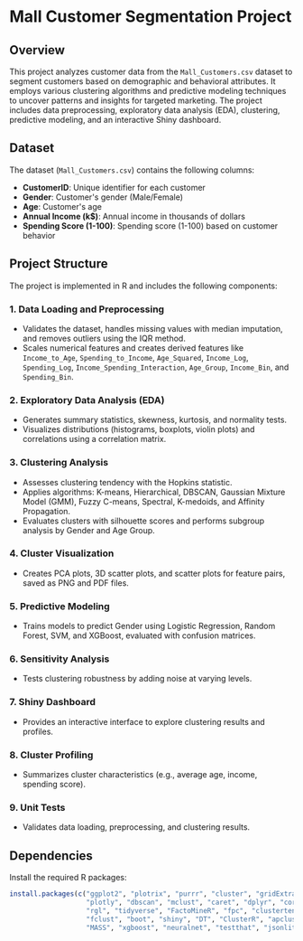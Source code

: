 # Mall Customer Segmentation Project

## Overview
This project analyzes customer data from the `Mall_Customers.csv` dataset to segment customers based on demographic and behavioral attributes. It employs various clustering algorithms and predictive modeling techniques to uncover patterns and insights for targeted marketing. The project includes data preprocessing, exploratory data analysis (EDA), clustering, predictive modeling, and an interactive Shiny dashboard.

## Dataset
The dataset (`Mall_Customers.csv`) contains the following columns:
- **CustomerID**: Unique identifier for each customer
- **Gender**: Customer's gender (Male/Female)
- **Age**: Customer's age
- **Annual Income (k$)**: Annual income in thousands of dollars
- **Spending Score (1-100)**: Spending score (1-100) based on customer behavior

## Project Structure
The project is implemented in R and includes the following components:

### 1. Data Loading and Preprocessing
- Validates the dataset, handles missing values with median imputation, and removes outliers using the IQR method.
- Scales numerical features and creates derived features like `Income_to_Age`, `Spending_to_Income`, `Age_Squared`, `Income_Log`, `Spending_Log`, `Income_Spending_Interaction`, `Age_Group`, `Income_Bin`, and `Spending_Bin`.

### 2. Exploratory Data Analysis (EDA)
- Generates summary statistics, skewness, kurtosis, and normality tests.
- Visualizes distributions (histograms, boxplots, violin plots) and correlations using a correlation matrix.

### 3. Clustering Analysis
- Assesses clustering tendency with the Hopkins statistic.
- Applies algorithms: K-means, Hierarchical, DBSCAN, Gaussian Mixture Model (GMM), Fuzzy C-means, Spectral, K-medoids, and Affinity Propagation.
- Evaluates clusters with silhouette scores and performs subgroup analysis by Gender and Age Group.

### 4. Cluster Visualization
- Creates PCA plots, 3D scatter plots, and scatter plots for feature pairs, saved as PNG and PDF files.

### 5. Predictive Modeling
- Trains models to predict Gender using Logistic Regression, Random Forest, SVM, and XGBoost, evaluated with confusion matrices.

### 6. Sensitivity Analysis
- Tests clustering robustness by adding noise at varying levels.

### 7. Shiny Dashboard
- Provides an interactive interface to explore clustering results and profiles.

### 8. Cluster Profiling
- Summarizes cluster characteristics (e.g., average age, income, spending score).

### 9. Unit Tests
- Validates data loading, preprocessing, and clustering results.

## Dependencies
Install the required R packages:
```R
install.packages(c("ggplot2", "plotrix", "purrr", "cluster", "gridExtra", "grid", "NbClust", "factoextra",
                   "plotly", "dbscan", "mclust", "caret", "dplyr", "corrplot", "e1071", "moments",
                   "rgl", "tidyverse", "FactoMineR", "fpc", "clustertend", "randomForest", "kernlab",
                   "fclust", "boot", "shiny", "DT", "ClusterR", "apcluster", "flexclust", "vegan",
                   "MASS", "xgboost", "neuralnet", "testthat", "jsonlite", "knitr", "rmarkdown"))
```
